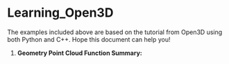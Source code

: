 # Learning_Open3D
The examples included above are based on the tutorial from Open3D using both Python and C++. Hope this document can help you! 

1. **Geometry Point Cloud Function Summary:**

